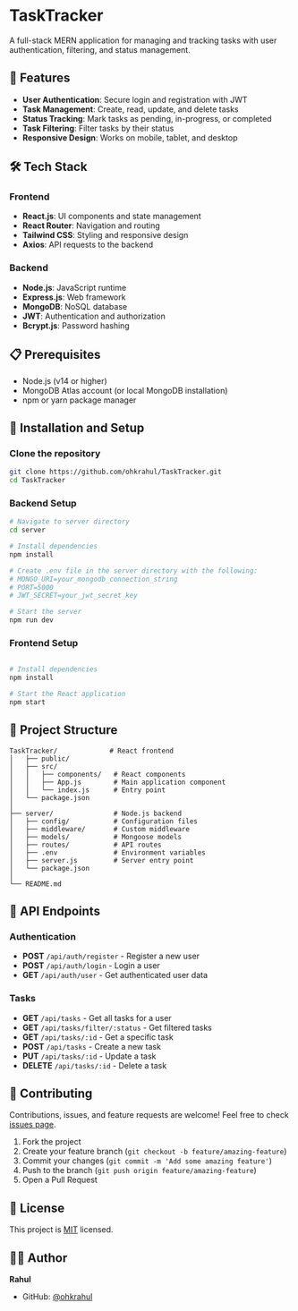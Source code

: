 # TaskTracker

A full-stack MERN application for managing and tracking tasks with user authentication, filtering, and status management.


## 🚀 Features

- **User Authentication**: Secure login and registration with JWT
- **Task Management**: Create, read, update, and delete tasks
- **Status Tracking**: Mark tasks as pending, in-progress, or completed
- **Task Filtering**: Filter tasks by their status
- **Responsive Design**: Works on mobile, tablet, and desktop

## 🛠️ Tech Stack

### Frontend
- **React.js**: UI components and state management
- **React Router**: Navigation and routing
- **Tailwind CSS**: Styling and responsive design
- **Axios**: API requests to the backend

### Backend
- **Node.js**: JavaScript runtime
- **Express.js**: Web framework
- **MongoDB**: NoSQL database
- **JWT**: Authentication and authorization
- **Bcrypt.js**: Password hashing

## 📋 Prerequisites

- Node.js (v14 or higher)
- MongoDB Atlas account (or local MongoDB installation)
- npm or yarn package manager

## 🔧 Installation and Setup

### Clone the repository
```bash
git clone https://github.com/ohkrahul/TaskTracker.git
cd TaskTracker
```

### Backend Setup
```bash
# Navigate to server directory
cd server

# Install dependencies
npm install

# Create .env file in the server directory with the following:
# MONGO_URI=your_mongodb_connection_string
# PORT=5000
# JWT_SECRET=your_jwt_secret_key

# Start the server
npm run dev
```

### Frontend Setup
```bash

# Install dependencies
npm install

# Start the React application
npm start
```


## 📁 Project Structure

```
TaskTracker/             # React frontend
│   ├── public/
│   ├── src/
│   │   ├── components/   # React components
│   │   ├── App.js        # Main application component
│   │   └── index.js      # Entry point
│   └── package.json
│
├── server/               # Node.js backend
│   ├── config/           # Configuration files
│   ├── middleware/       # Custom middleware
│   ├── models/           # Mongoose models
│   ├── routes/           # API routes
│   ├── .env              # Environment variables
│   ├── server.js         # Server entry point
│   └── package.json
│
└── README.md
```

## 🔄 API Endpoints

### Authentication
- **POST** `/api/auth/register` - Register a new user
- **POST** `/api/auth/login` - Login a user
- **GET** `/api/auth/user` - Get authenticated user data

### Tasks
- **GET** `/api/tasks` - Get all tasks for a user
- **GET** `/api/tasks/filter/:status` - Get filtered tasks
- **GET** `/api/tasks/:id` - Get a specific task
- **POST** `/api/tasks` - Create a new task
- **PUT** `/api/tasks/:id` - Update a task
- **DELETE** `/api/tasks/:id` - Delete a task



## 🤝 Contributing

Contributions, issues, and feature requests are welcome! Feel free to check [issues page](https://github.com/ohkrahul/TaskTracker/issues).

1. Fork the project
2. Create your feature branch (`git checkout -b feature/amazing-feature`)
3. Commit your changes (`git commit -m 'Add some amazing feature'`)
4. Push to the branch (`git push origin feature/amazing-feature`)
5. Open a Pull Request

## 📝 License

This project is [MIT](LICENSE) licensed.

## 👨‍💻 Author

**Rahul**

- GitHub: [@ohkrahul](https://github.com/ohkrahul)

